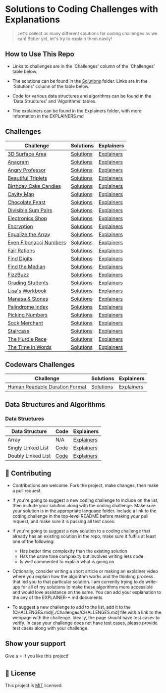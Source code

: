 # Solutions to Coding Challenges with Explanations

> Let's collect as many different solutions for coding challenges as we can! Better yet, let's try to explain them easily!

## How to Use This Repo

- Links to challenges are in the 'Challenges' column of the 'Challenges' table below.

- The solutions can be found in the [Solutions](./Solutions) folder. Links are in the 'Solutions' column of the table below.

- Code for various data structures and algorithms can be found in the 'Data Structures' and 'Algorithms' tables.

- The explainers can be found in the Explainers folder, with more information in the EXPLAINERS.md

## Challenges

| **Challenge**                                                                                  | **Solutions**                                            | **Explainers**                                 |
| ---------------------------------------------------------------------------------------------- | -------------------------------------------------------- | ---------------------------------------------- |
| [3D Surface Area](https://www.hackerrank.com/challenges/3d-surface-area/anagram)               | [Solutions](./Solutions/Hackerrank/3DSurfaceArea)        | [Explainers](./Explainers/Hackerrank)          |
| [Anagram](https://www.hackerrank.com/challenges/anagram)                                       | [Solutions](./Solutions/Hackerrank/Anagram)              | [Explainers](./Explainers/Hackerrank)          |
| [Angry Professor](https://www.hackerrank.com/challenges/angry-professor)                       | [Solutions](./Solutions/Hackerrank/AngryProfessor)       | [Explainers](./Explainers/Hackerrank)          |
| [Beautiful Triplets](https://www.hackerrank.com/challenges/beautiful-triplets)                 | [Solutions](./Solutions/Hackerrank/BeautifulTriplets)    | [Explainers](./Explainers/Hackerrank)          |
| [Birthday Cake Candles](https://www.hackerrank.com/challenges/birthday-cake-candles)           | [Solutions](./Solutions/Hackerrank/BirthdayCakeCandles)  | [Explainers](./Explainers/Hackerrank)          |
| [Cavity Map](https://www.hackerrank.com/challenges/cavity-map)                                 | [Solutions](./Solutions/Hackerrank/CavityMap)            | [Explainers](./Explainers/Hackerrank)          |
| [Chocolate Feast](https://www.hackerrank.com/challenges/chocolate-feast)                       | [Solutions](./Solutions/Hackerrank/ChocolateFeast)       | [Explainers](./Explainers/Hackerrank)          |
| [Divisible Sum Pairs](https://www.hackerrank.com/challenges/divisible-sum-pairs)               | [Solutions](./Solutions/Hackerrank/DivisibleSumPairs)    | [Explainers](./Explainers/Hackerrank)          |
| [Electronics Shop](https://www.hackerrank.com/challenges/electronics-shop)                     | [Solutions](./Solutions/Hackerrank/ElectronicsShop)      | [Explainers](./Explainers/Hackerrank)          |
| [Encryption](https://www.hackerrank.com/challenges/encryption)                                 | [Solutions](./Solutions/Hackerrank/Encryption)           | [Explainers](./Explainers/Hackerrank)          |
| [Equalize the Array](https://www.hackerrank.com/challenges/equality-in-a-array)                | [Solutions](./Solutions/Hackerrank/EqualizeArray)        | [Explainers](./Explainers/Hackerrank)          |
| [Even Fibonacci Numbers](https://www.hackerrank.com/contests/projecteuler/challenges/euler002) | [Solutions](./Solutions/Hackerrank/EvenFibonacciNumbers) | [Explainers](./Explainers/Hackerrank)          |
| [Fair Rations](https://www.hackerrank.com/challenges/fair-rations)                             | [Solutions](./Solutions/Hackerrank/FairRations)          | [Explainers](./Explainers/Hackerrank)          |
| [Find Digits](https://www.hackerrank.com/challenges/find-digits)                               | [Solutions](./Solutions/Hackerrank/FindDigits)           | [Explainers](./Explainers/Hackerrank)          |
| [Find the Median](https://www.hackerrank.com/challenges/find-the-median)                       | [Solutions](./Solutions/Hackerrank/FindTheMedian)        | [Explainers](./Explainers/Hackerrank)          |
| [FizzBuzz](https://www.hackerrank.com/challenges/fizzbuzz)                                     | [Solutions](./Solutions/Hackerrank/FizzBuzz)             | [Explainers](./Explainers/Hackerrank/FizzBuzz) |
| [Grading Students](https://www.hackerrank.com/challenges/grading)                              | [Solutions](./Solutions/Hackerrank/GradingStudents)      | [Explainers](./Explainers/Hackerrank)          |
| [Lisa's Workbook](https://www.hackerrank.com/challenges/lisa-workbook)                         | [Solutions](./Solutions/Hackerrank/LisasWorkbook)        | [Explainers](./Explainers/Hackerrank)          |
| [Manasa & Stones](https://www.hackerrank.com/challenges/manasa-and-stones)                     | [Solutions](./Solutions/Hackerrank/ManasaAndStones)      | [Explainers](./Explainers/Hackerrank)          |
| [Palindrome Index](https://www.hackerrank.com/challenges/palindrome-index)                     | [Solutions](./Solutions/Hackerrank/PalindromeIndex)      | [Explainers](./Explainers/Hackerrank)          |
| [Picking Numbers](https://www.hackerrank.com/challenges/electronics-shop)                      | [Solutions](./Solutions/Hackerrank/PickingNumbers)       | [Explainers](./Explainers/Hackerrank)          |
| [Sock Merchant](https://www.hackerrank.com/challenges/sock-merchant)                           | [Solutions](./Solutions/Hackerrank/SockMerchant)         | [Explainers](./Explainers/Hackerrank)          |
| [Staircase](https://www.hackerrank.com/challenges/staircase)                                   | [Solutions](./Solutions/Hackerrank/Staircase)            | [Explainers](./Explainers/Hackerrank)          |
| [The Hurdle Race](https://www.hackerrank.com/challenges/the-hurdle-race)                       | [Solutions](./Solutions/Hackerrank/HurdleRace)           | [Explainers](./Explainers/Hackerrank)          |
| [The Time in Words](https://www.hackerrank.com/challenges/the-time-in-words)                   | [Solutions](./Solutions/Hackerrank/TimeInWords)          | [Explainers](./Explainers/Hackerrank)          |

## Codewars Challenges

| **Challenge**                                                                            | **Solutions**                                                 | **Explainers**                      |
| ---------------------------------------------------------------------------------------- | ------------------------------------------------------------- | ----------------------------------- |
| [Human Readable Duration Format](https://www.codewars.com/kata/52742f58faf5485cae000b9a) | [Solutions](./Solutions/Codewars/HumanReadableDurationFormat) | [Explainers](./Explainers/Codewars) |

## Data Structures and Algorithms

### Data Structures

| **Data Structure** | **Code**                                                              | **Explainers**                                             |
| ------------------ | --------------------------------------------------------------------- | ---------------------------------------------------------- |
| Array              | N/A                                                                   | [Explainers](./Explainers/DataStructures/Array)            |
| Singly Linked List | [Code](./DataStructuresAndAlgorithms/DataStructures/SinglyLinkedList) | [Explainers](./Explainers/DataStructures/SinglyLinkedList) |
| Doubly Linked List | [Code](./DataStructuresAndAlgorithms/DataStructures/DoublyLinkedList) | [Explainers](./Explainers/DataStructures/DoublyLinkedList) |

## 🤝 Contributing

- Contributions are welcome. Fork the project, make changes, then make a pull request.

- If you're going to suggest a new coding challenge to include on the list, then include your solution along with the coding challenge. Make sure your solution is in the appropriate language folder. Include a link to the coding challenge in the top-level README before making your pull request, and make sure it is passing all test cases.

- If you're going to suggest a new solution to a coding challenge that already has an existing solution in the repo, make sure it fulfils at least one of the following:

  - Has better time complexity than the existing solution
  - Has the same time complexity but involves writing less code
  - Is well commented to explain what is going on

- Optionally, consider writing a short article or making an explainer video where you explain how the algorithm works and the thinking process that led you to that particular solution. I am currently trying to do write-ups for all of my solutions to make these algorithms more accessible and would love assistance on the same. You can add your explanation to the any of the EXPLAINER-\*.md documents.

- To suggest a new challenge to add to the list, add it to the (CHALLENGES.md)[./Challenges/CHALLENGES.md] file with a link to the webpage with the challenge. Ideally, the page should have test cases to verify. In case your challenge does not have test cases, please provide test cases along with your challenge.

## Show your support

Give a ⭐️ if you like this project!

## 📝 License

This project is [MIT](lic.url) licensed.
